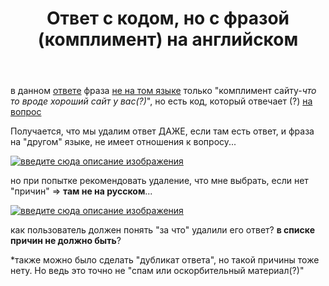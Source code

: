﻿---
title: "Ответ с кодом, но с фразой (комплимент) на английском"
se.owner.user_id: 264178
se.owner.display_name: "Dev18"
se.owner.link: "https://ru.meta.stackoverflow.com/users/264178/dev18"
se.link: "https://ru.meta.stackoverflow.com/questions/14402/%d0%9e%d1%82%d0%b2%d0%b5%d1%82-%d1%81-%d0%ba%d0%be%d0%b4%d0%be%d0%bc-%d0%bd%d0%be-%d1%81-%d1%84%d1%80%d0%b0%d0%b7%d0%be%d0%b9-%d0%ba%d0%be%d0%bc%d0%bf%d0%bb%d0%b8%d0%bc%d0%b5%d0%bd%d1%82-%d0%bd%d0%b0-%d0%b0%d0%bd%d0%b3%d0%bb%d0%b8%d0%b9%d1%81%d0%ba%d0%be%d0%bc"
se.question_id: 14402
se.post_type: question
---
<p>в данном <a href="https://ru.stackoverflow.com/review/low-quality-posts/944685">ответе</a> фраза <a href="https://ru.stackoverflow.com/help/review-low-quality">не на том языке</a> только &quot;комплимент сайту-<em>что то вроде хороший сайт у вас(?)</em>&quot;, но есть код, который отвечает (?) <a href="https://ru.stackoverflow.com/q/78491/264178">на вопрос</a></p>
<p>Получается, что мы удалим ответ ДАЖЕ, если там есть ответ, и фраза на &quot;другом&quot; языке, не имеет отношения к вопросу...</p>
<p><a href="https://i.sstatic.net/vD5Bnho7.png" rel="nofollow noreferrer"><img src="https://i.sstatic.net/vD5Bnho7.png" alt="введите сюда описание изображения" /></a></p>
<p>но при попытке рекомендовать удаление, что мне выбрать, если нет &quot;причин&quot; =&gt; <strong>там не на русском</strong>...</p>
<p><a href="https://i.sstatic.net/ILXkzvWk.png" rel="nofollow noreferrer"><img src="https://i.sstatic.net/ILXkzvWk.png" alt="введите сюда описание изображения" /></a></p>
<p>как пользователь должен понять &quot;за что&quot; удалили его ответ? <strong>в списке причин не должно быть</strong>?</p>
<p>*также можно было сделать &quot;дубликат ответа&quot;, но такой причины тоже нету. Но ведь это точно не &quot;спам или оскорбительный материал(?)&quot;</p>
